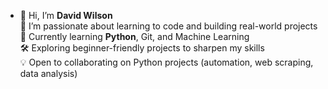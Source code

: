 - 👋 Hi, I’m **David Wilson**  
👀 I’m passionate about learning to code and building real-world projects  
🌱 Currently learning **Python**, Git, and Machine Learning   
🛠️ Exploring beginner-friendly projects to sharpen my skills  
💡 Open to collaborating on Python projects (automation, web scraping, data analysis) 
<!---
Ydeem/Ydeem is a ✨ special ✨ repository because its `README.md` (this file) appears on your GitHub profile.
You can click the Preview link to take a look at your changes.
--->
